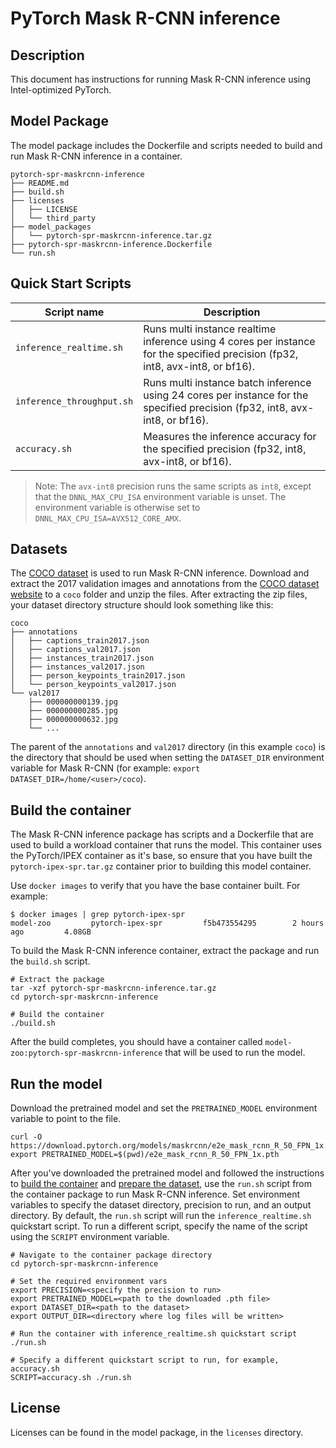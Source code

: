 <!--- 0. Title -->
# PyTorch Mask R-CNN inference

<!-- 10. Description -->
## Description

This document has instructions for running Mask R-CNN inference using
Intel-optimized PyTorch.

## Model Package

The model package includes the Dockerfile and scripts needed to build and
run Mask R-CNN inference in a container.
```
pytorch-spr-maskrcnn-inference
├── README.md
├── build.sh
├── licenses
│   ├── LICENSE
│   └── third_party
├── model_packages
│   └── pytorch-spr-maskrcnn-inference.tar.gz
├── pytorch-spr-maskrcnn-inference.Dockerfile
└── run.sh
```

<!--- 40. Quick Start Scripts -->
## Quick Start Scripts

| Script name | Description |
|-------------|-------------|
| `inference_realtime.sh` | Runs multi instance realtime inference using 4 cores per instance for the specified precision (fp32, int8, avx-int8, or bf16). |
| `inference_throughput.sh` | Runs multi instance batch inference using 24 cores per instance for the specified precision (fp32, int8, avx-int8, or bf16). |
| `accuracy.sh` | Measures the inference accuracy for the specified precision (fp32, int8, avx-int8, or bf16). |

> Note: The `avx-int8` precision runs the same scripts as `int8`, except that the
> `DNNL_MAX_CPU_ISA` environment variable is unset. The environment variable is
> otherwise set to `DNNL_MAX_CPU_ISA=AVX512_CORE_AMX`.

## Datasets

The [COCO dataset](https://cocodataset.org) is used to run Mask R-CNN inference.
Download and extract the 2017 validation images and annotations from the
[COCO dataset website](https://cocodataset.org/#download) to a `coco` folder
and unzip the files. After extracting the zip files, your dataset directory
structure should look something like this:
```
coco
├── annotations
│   ├── captions_train2017.json
│   ├── captions_val2017.json
│   ├── instances_train2017.json
│   ├── instances_val2017.json
│   ├── person_keypoints_train2017.json
│   └── person_keypoints_val2017.json
└── val2017
    ├── 000000000139.jpg
    ├── 000000000285.jpg
    ├── 000000000632.jpg
    └── ...
```
The parent of the `annotations` and `val2017` directory (in this example `coco`)
is the directory that should be used when setting the `DATASET_DIR` environment
variable for Mask R-CNN (for example: `export DATASET_DIR=/home/<user>/coco`).

## Build the container

The Mask R-CNN inference package has scripts and a Dockerfile that are
used to build a workload container that runs the model. This container
uses the PyTorch/IPEX container as it's base, so ensure that you have built
the `pytorch-ipex-spr.tar.gz` container prior to building this model container.

Use `docker images` to verify that you have the base container built. For example:
```
$ docker images | grep pytorch-ipex-spr
model-zoo         pytorch-ipex-spr         f5b473554295        2 hours ago         4.08GB
```

To build the Mask R-CNN inference container, extract the package and
run the `build.sh` script.
```
# Extract the package
tar -xzf pytorch-spr-maskrcnn-inference.tar.gz
cd pytorch-spr-maskrcnn-inference

# Build the container
./build.sh
```

After the build completes, you should have a container called
`model-zoo:pytorch-spr-maskrcnn-inference` that will be used to run the model.

## Run the model

Download the pretrained model and set the `PRETRAINED_MODEL` environment variable
to point to the file.
```
curl -O https://download.pytorch.org/models/maskrcnn/e2e_mask_rcnn_R_50_FPN_1x.pth
export PRETRAINED_MODEL=$(pwd)/e2e_mask_rcnn_R_50_FPN_1x.pth
```

After you've downloaded the pretrained model and followed the instructions to
[build the container](#build-the-container) and [prepare the dataset](#datasets),
use the `run.sh` script from the container package to run Mask R-CNN inference.
Set environment variables to specify the dataset directory, precision to run, and
an output directory. By default, the `run.sh` script will run the
`inference_realtime.sh` quickstart script. To run a different script, specify
the name of the script using the `SCRIPT` environment variable.
```
# Navigate to the container package directory
cd pytorch-spr-maskrcnn-inference

# Set the required environment vars
export PRECISION=<specify the precision to run>
export PRETRAINED_MODEL=<path to the downloaded .pth file>
export DATASET_DIR=<path to the dataset>
export OUTPUT_DIR=<directory where log files will be written>

# Run the container with inference_realtime.sh quickstart script
./run.sh

# Specify a different quickstart script to run, for example, accuracy.sh
SCRIPT=accuracy.sh ./run.sh
```

<!--- 80. License -->
## License

Licenses can be found in the model package, in the `licenses` directory.

